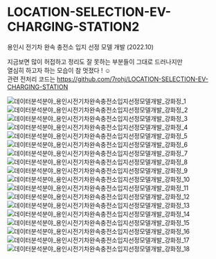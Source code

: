 # LOCATION-SELECTION-EV-CHARGING-STATION2
용인시 전기차 완속 충전소 입지 선정 모델 개발 (2022.10)

지금보면 많이 허접하고 정리도 잘 못하는 부분들이 그대로 드러나지만 </br>
열심히 하고자 하는 모습이 참 멋졌다 ! ☺ </br>
관련 전처리 코드는 https://github.com/7rohj/LOCATION-SELECTION-EV-CHARGING-STATION

![데이터분석분야_용인시전기차완속충전소입지선정모델개발_강화정_1](https://github.com/7rohj/LOCATION-SELECTION-EV-CHARGING-STATION2/assets/99319638/5f1c8e18-068a-47dd-8f82-f8518e3b43cf)
![데이터분석분야_용인시전기차완속충전소입지선정모델개발_강화정_2](https://github.com/7rohj/LOCATION-SELECTION-EV-CHARGING-STATION2/assets/99319638/4261841d-5f76-47f1-8618-accd4ea3f5d0)
![데이터분석분야_용인시전기차완속충전소입지선정모델개발_강화정_3](https://github.com/7rohj/LOCATION-SELECTION-EV-CHARGING-STATION2/assets/99319638/fdbff0f6-3397-438f-90c0-a2ce9d5abb7a)
![데이터분석분야_용인시전기차완속충전소입지선정모델개발_강화정_4](https://github.com/7rohj/LOCATION-SELECTION-EV-CHARGING-STATION2/assets/99319638/0dae2d69-0152-4615-b830-a61147db0830)
![데이터분석분야_용인시전기차완속충전소입지선정모델개발_강화정_5](https://github.com/7rohj/LOCATION-SELECTION-EV-CHARGING-STATION2/assets/99319638/0ee5121e-91fc-49d2-a134-798eb19ad891)
![데이터분석분야_용인시전기차완속충전소입지선정모델개발_강화정_6](https://github.com/7rohj/LOCATION-SELECTION-EV-CHARGING-STATION2/assets/99319638/6d30e02a-91d1-4ca3-ac30-45b6afaa01a6)
![데이터분석분야_용인시전기차완속충전소입지선정모델개발_강화정_7](https://github.com/7rohj/LOCATION-SELECTION-EV-CHARGING-STATION2/assets/99319638/3a1654b7-1162-4f87-ab82-95ea82de624a)
![데이터분석분야_용인시전기차완속충전소입지선정모델개발_강화정_8](https://github.com/7rohj/LOCATION-SELECTION-EV-CHARGING-STATION2/assets/99319638/2b308a9b-182e-4724-ac00-cdab14dcc790)
![데이터분석분야_용인시전기차완속충전소입지선정모델개발_강화정_9](https://github.com/7rohj/LOCATION-SELECTION-EV-CHARGING-STATION2/assets/99319638/941122d8-b3e9-4a34-98c8-9b9cffebd9b0)
![데이터분석분야_용인시전기차완속충전소입지선정모델개발_강화정_10](https://github.com/7rohj/LOCATION-SELECTION-EV-CHARGING-STATION2/assets/99319638/c6884dc9-9393-4652-ac54-943529772c1b)
![데이터분석분야_용인시전기차완속충전소입지선정모델개발_강화정_11](https://github.com/7rohj/LOCATION-SELECTION-EV-CHARGING-STATION2/assets/99319638/623af48f-56ba-4c6d-a432-a517730887a1)
![데이터분석분야_용인시전기차완속충전소입지선정모델개발_강화정_12](https://github.com/7rohj/LOCATION-SELECTION-EV-CHARGING-STATION2/assets/99319638/1e1c109f-00d4-47c7-9114-ef03030542b5)
![데이터분석분야_용인시전기차완속충전소입지선정모델개발_강화정_13](https://github.com/7rohj/LOCATION-SELECTION-EV-CHARGING-STATION2/assets/99319638/2f996b88-3f96-49c1-9a0c-9e48d05ef324)
![데이터분석분야_용인시전기차완속충전소입지선정모델개발_강화정_14](https://github.com/7rohj/LOCATION-SELECTION-EV-CHARGING-STATION2/assets/99319638/706f33e0-9a20-425a-988b-5fae69b59c5e)
![데이터분석분야_용인시전기차완속충전소입지선정모델개발_강화정_15](https://github.com/7rohj/LOCATION-SELECTION-EV-CHARGING-STATION2/assets/99319638/bcb3cd23-ed03-4b18-86b2-3265432c1cc3)
![데이터분석분야_용인시전기차완속충전소입지선정모델개발_강화정_16](https://github.com/7rohj/LOCATION-SELECTION-EV-CHARGING-STATION2/assets/99319638/375abb20-6d72-497a-b961-0c97fdb258dc)
![데이터분석분야_용인시전기차완속충전소입지선정모델개발_강화정_17](https://github.com/7rohj/LOCATION-SELECTION-EV-CHARGING-STATION2/assets/99319638/90478830-bb66-454c-bd0c-2fbb31864ea5)
![데이터분석분야_용인시전기차완속충전소입지선정모델개발_강화정_18](https://github.com/7rohj/LOCATION-SELECTION-EV-CHARGING-STATION2/assets/99319638/b65d6a36-ecaf-449a-9d07-59d2d60c450a)





